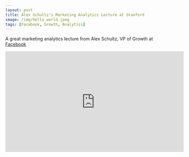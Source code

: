 ```yaml
---
layout: post
title: Alex Schultz's Marketing Analytics Lecture at Stanford 
image: /img/hello_world.jpeg
tags: [Facebook, Growth, Analytics]
---
```


A great marketing analytics lecture from Alex Schultz, VP of Growth at [Facebook](https://facebook.com)

<iframe width="560" height="315" src="https://www.youtube.com/embed/URiIsrdplbo" frameborder="0" allowfullscreen></iframe>
